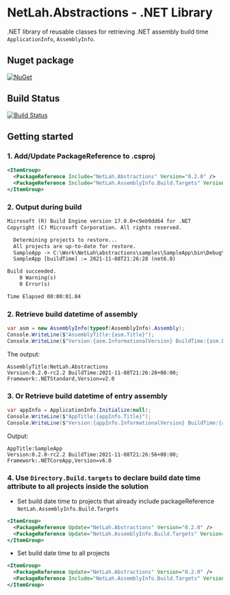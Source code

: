 # NetLah.Abstractions - .NET Library

.NET library of reusable classes for retrieving .NET assembly build time `ApplicationInfo`, `AssemblyInfo`.

## Nuget package

[![NuGet](https://img.shields.io/nuget/v/NetLah.Abstractions.svg?style=flat-square&label=nuget&colorB=00b200)](https://www.nuget.org/packages/NetLah.Abstractions/)

## Build Status

[![Build Status](https://img.shields.io/endpoint.svg?url=https%3A%2F%2Factions-badge.atrox.dev%2FNetLah%2Fabstractions%2Fbadge%3Fref%3Dmain&style=flat)](https://actions-badge.atrox.dev/NetLah/abstractions/goto?ref=main)

## Getting started

### 1. Add/Update PackageReference to .csproj

```xml
<ItemGroup>
  <PackageReference Include="NetLah.Abstractions" Version="0.2.0" />
  <PackageReference Include="NetLah.AssemblyInfo.Build.Targets" Version="0.2.0" PrivateAssets="All" />
</ItemGroup>
```

### 2. Output during build

```txt
Microsoft (R) Build Engine version 17.0.0+c9eb9dd64 for .NET
Copyright (C) Microsoft Corporation. All rights reserved.

  Determining projects to restore...
  All projects are up-to-date for restore.
  SampleApp -> C:\Work\NetLah\abstractions\samples\SampleApp\bin\Debug\net6.0\SampleApp.dll
  SampleApp [buildTime] := 2021-11-08T21:26:28 (net6.0)

Build succeeded.
    0 Warning(s)
    0 Error(s)

Time Elapsed 00:00:01.84
```

### 2. Retrieve build datetime of assembly

```csharp
var asm = new AssemblyInfo(typeof(AssemblyInfo).Assembly);
Console.WriteLine($"AssemblyTitle:{asm.Title}");
Console.WriteLine($"Version:{asm.InformationalVersion} BuildTime:{asm.BuildTimestampLocal}; Framework:{asm.FrameworkName}");
```

The output:

```text
AssemblyTitle:NetLah.Abstractions
Version:0.2.0-rc2.2 BuildTime:2021-11-08T21:26:28+08:00; Framework:.NETStandard,Version=v2.0
```

### 3. Or Retrieve build datetime of entry assembly

```csharp
var appInfo = ApplicationInfo.Initialize(null);
Console.WriteLine($"AppTitle:{appInfo.Title}");
Console.WriteLine($"Version:{appInfo.InformationalVersion} BuildTime:{appInfo.BuildTimestampLocal};Framework:{appInfo.FrameworkName}");
```

Output:

```text
AppTitle:SampleApp
Version:0.2.0-rc2.2 BuildTime:2021-11-08T21:26:56+08:00; Framework:.NETCoreApp,Version=v6.0
```

### 4. Use `Directory.Build.targets` to declare build date time attribute to all projects inside the solution

- Set build date time to projects that already include packageReference `NetLah.AssemblyInfo.Build.Targets`

```xml
<ItemGroup>
  <PackageReference Update="NetLah.Abstractions" Version="0.2.0" />
  <PackageReference Update="NetLah.AssemblyInfo.Build.Targets" Version="0.2.0" PrivateAssets="All" />
</ItemGroup>
```

- Set build date time to all projects

```xml
<ItemGroup>
  <PackageReference Update="NetLah.Abstractions" Version="0.2.0" />
  <PackageReference Include="NetLah.AssemblyInfo.Build.Targets" Version="0.2.0" PrivateAssets="All" />
</ItemGroup>
```
